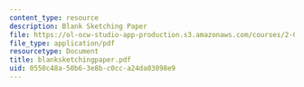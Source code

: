 ```yaml
---
content_type: resource
description: Blank Sketching Paper
file: https://ol-ocw-studio-app-production.s3.amazonaws.com/courses/2-000-how-and-why-machines-work-spring-2002/0550c48a50b63e8bc0cca24da03098e9_blanksketchingpaper.pdf
file_type: application/pdf
resourcetype: Document
title: blanksketchingpaper.pdf
uid: 0550c48a-50b6-3e8b-c0cc-a24da03098e9
---
```

